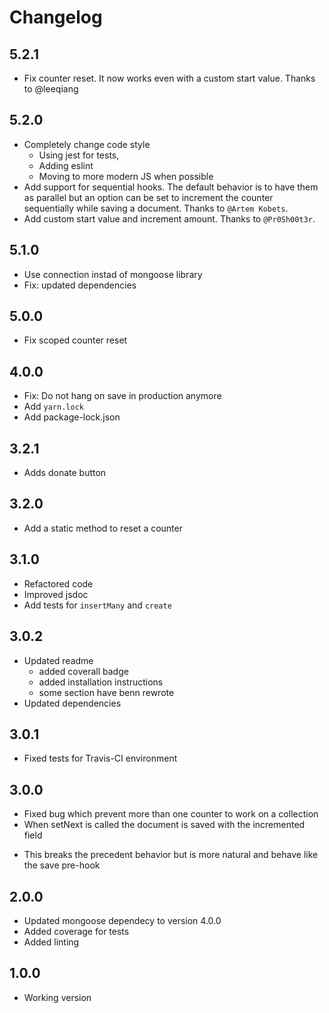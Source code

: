 # Changelog

## 5.2.1
  - Fix counter reset. It now works even with a custom start value. Thanks to @leeqiang

## 5.2.0
  - Completely change code style
    - Using jest for tests,
    - Adding eslint
    - Moving to more modern JS when possible
  - Add support for sequential hooks.
    The default behavior is to have them as parallel but an option can be set to increment the
    counter sequentially while saving a document. Thanks to `@Artem Kobets`.
  - Add custom start value and increment amount. Thanks to `@Pr0Sh00t3r`.

## 5.1.0
  - Use connection instad of mongoose library
  - Fix: updated dependencies

## 5.0.0
  - Fix scoped counter reset

## 4.0.0

  - Fix: Do not hang on save in production anymore
  - Add `yarn.lock`
  - Add package-lock.json

## 3.2.1

  - Adds donate button

## 3.2.0

  - Add a static method to reset a counter

## 3.1.0

  - Refactored code
  - Improved jsdoc 
  - Add tests for `insertMany` and `create`

## 3.0.2

  - Updated readme
    + added coverall badge
    + added installation instructions
    + some section have benn rewrote
  - Updated dependencies

## 3.0.1

  - Fixed tests for Travis-CI environment

## 3.0.0

  - Fixed bug which prevent more than one counter to work on a collection
  - When setNext is called the document is saved with the incremented field
  + This breaks the precedent behavior but is more natural and behave like the save pre-hook

## 2.0.0

  - Updated mongoose dependecy to version 4.0.0
  - Added coverage for tests
  - Added linting

## 1.0.0

  - Working version
